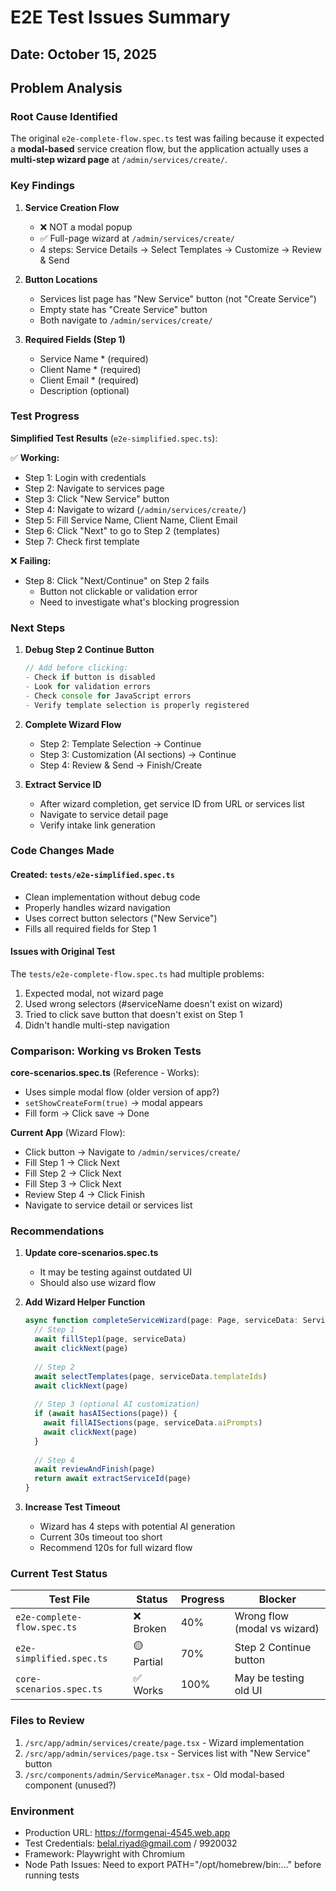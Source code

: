 # E2E Test Issues Summary

## Date: October 15, 2025

## Problem Analysis

### Root Cause Identified
The original `e2e-complete-flow.spec.ts` test was failing because it expected a **modal-based** service creation flow, but the application actually uses a **multi-step wizard page** at `/admin/services/create/`.

### Key Findings

1. **Service Creation Flow**
   - ❌ NOT a modal popup
   - ✅ Full-page wizard at `/admin/services/create/`  
   - 4 steps: Service Details → Select Templates → Customize → Review & Send

2. **Button Locations**
   - Services list page has "New Service" button (not "Create Service")
   - Empty state has "Create Service" button
   - Both navigate to `/admin/services/create/`

3. **Required Fields (Step 1)**
   - Service Name * (required)
   - Client Name * (required)
   - Client Email * (required)
   - Description (optional)

### Test Progress

**Simplified Test Results** (`e2e-simplified.spec.ts`):

✅ **Working:**
- Step 1: Login with credentials
- Step 2: Navigate to services page  
- Step 3: Click "New Service" button
- Step 4: Navigate to wizard (`/admin/services/create/`)
- Step 5: Fill Service Name, Client Name, Client Email
- Step 6: Click "Next" to go to Step 2 (templates)
- Step 7: Check first template

❌ **Failing:**
- Step 8: Click "Next/Continue" on Step 2 fails
  - Button not clickable or validation error
  - Need to investigate what's blocking progression

### Next Steps

1. **Debug Step 2 Continue Button**
   ```typescript
   // Add before clicking:
   - Check if button is disabled
   - Look for validation errors
   - Check console for JavaScript errors
   - Verify template selection is properly registered
   ```

2. **Complete Wizard Flow**
   - Step 2: Template Selection → Continue
   - Step 3: Customization (AI sections) → Continue  
   - Step 4: Review & Send → Finish/Create

3. **Extract Service ID**
   - After wizard completion, get service ID from URL or services list
   - Navigate to service detail page
   - Verify intake link generation

### Code Changes Made

#### Created: `tests/e2e-simplified.spec.ts`
- Clean implementation without debug code
- Properly handles wizard navigation
- Uses correct button selectors ("New Service")
- Fills all required fields for Step 1

#### Issues with Original Test
The `tests/e2e-complete-flow.spec.ts` had multiple problems:
1. Expected modal, not wizard page
2. Used wrong selectors (#serviceName doesn't exist on wizard)
3. Tried to click save button that doesn't exist on Step 1
4. Didn't handle multi-step navigation

### Comparison: Working vs Broken Tests

**core-scenarios.spec.ts** (Reference - Works):
- Uses simple modal flow (older version of app?)
- `setShowCreateForm(true)` → modal appears
- Fill form → Click save → Done

**Current App** (Wizard Flow):
- Click button → Navigate to `/admin/services/create/`
- Fill Step 1 → Click Next
- Fill Step 2 → Click Next  
- Fill Step 3 → Click Next
- Review Step 4 → Click Finish
- Navigate to service detail or services list

### Recommendations

1. **Update core-scenarios.spec.ts**
   - It may be testing against outdated UI
   - Should also use wizard flow

2. **Add Wizard Helper Function**
   ```typescript
   async function completeServiceWizard(page: Page, serviceData: ServiceData) {
     // Step 1
     await fillStep1(page, serviceData)
     await clickNext(page)
     
     // Step 2
     await selectTemplates(page, serviceData.templateIds)
     await clickNext(page)
     
     // Step 3 (optional AI customization)
     if (await hasAISections(page)) {
       await fillAISections(page, serviceData.aiPrompts)
       await clickNext(page)
     }
     
     // Step 4
     await reviewAndFinish(page)
     return await extractServiceId(page)
   }
   ```

3. **Increase Test Timeout**
   - Wizard has 4 steps with potential AI generation
   - Current 30s timeout too short
   - Recommend 120s for full wizard flow

### Current Test Status

| Test File | Status | Progress | Blocker |
|-----------|--------|----------|---------|
| `e2e-complete-flow.spec.ts` | ❌ Broken | 40% | Wrong flow (modal vs wizard) |
| `e2e-simplified.spec.ts` | 🟡 Partial | 70% | Step 2 Continue button |
| `core-scenarios.spec.ts` | ✅ Works | 100% | May be testing old UI |

### Files to Review

1. `/src/app/admin/services/create/page.tsx` - Wizard implementation
2. `/src/app/admin/services/page.tsx` - Services list with "New Service" button  
3. `/src/components/admin/ServiceManager.tsx` - Old modal-based component (unused?)

### Environment
- Production URL: https://formgenai-4545.web.app
- Test Credentials: belal.riyad@gmail.com / 9920032
- Framework: Playwright with Chromium
- Node Path Issues: Need to export PATH="/opt/homebrew/bin:..." before running tests
